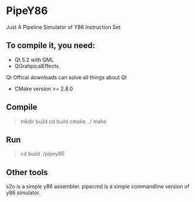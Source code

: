 PipeY86
=======
Just A Pipeline Simulator of Y86 Instruction Set

## To compile it, you need:

* Qt 5.2 with QML
* QGrahpicalEffects

Qt Offical downloads can solve all things about Qt

* CMake version >= 2.8.0

## Compile
> mkdir build
> cd build
> cmake ../
> make

## Run
> cd build
> ./pipey86

## Other tools
s2o is a simple y86 assembler.
pipecmd is a simple commandline version of y86 simulator.
